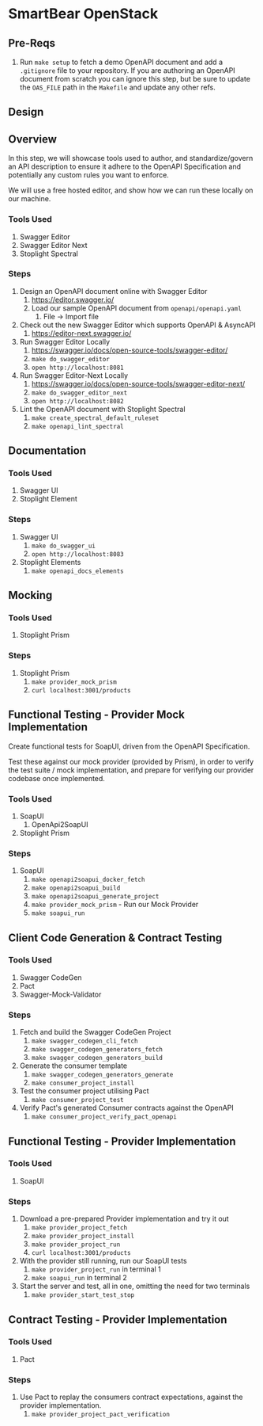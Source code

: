 # SmartBear OpenStack

## Pre-Reqs

1. Run `make setup` to fetch a demo OpenAPI document and add a `.gitignore` file to your repository. If you are authoring an OpenAPI document from scratch you can ignore this step, but be sure to update the `OAS_FILE` path in the `Makefile` and update any other refs.

## Design

## Overview

In this step, we will showcase tools used to author, and standardize/govern an API description to ensure it adhere to the OpenAPI Specification and potentially any custom rules you want to enforce.

We will use a free hosted editor, and show how we can run these locally on our machine.

### Tools Used

1. Swagger Editor
2. Swagger Editor Next
3. Stoplight Spectral

### Steps

1. Design an OpenAPI document online with Swagger Editor
   1. https://editor.swagger.io/
   2. Load our sample OpenAPI document from `openapi/openapi.yaml`
      1. File -> Import file
2. Check out the new Swagger Editor which supports OpenAPI & AsyncAPI
   1. https://editor-next.swagger.io/
3. Run Swagger Editor Locally
   1. https://swagger.io/docs/open-source-tools/swagger-editor/
   2. `make do_swagger_editor`
   3. `open http://localhost:8081`
4. Run Swagger Editor-Next Locally
   1. https://swagger.io/docs/open-source-tools/swagger-editor-next/
   2. `make do_swagger_editor_next`
   3. `open http://localhost:8082`
5. Lint the OpenAPI document with Stoplight Spectral
   1. `make create_spectral_default_ruleset`
   2. `make openapi_lint_spectral`

## Documentation

### Tools Used

1. Swagger UI
2. Stoplight Element

### Steps

1. Swagger UI
   1. `make do_swagger_ui`
   2. `open http://localhost:8083`
2. Stoplight Elements
   1. `make openapi_docs_elements`

## Mocking

### Tools Used

1. Stoplight Prism

### Steps

1. Stoplight Prism
   1. `make provider_mock_prism`
   2. `curl localhost:3001/products`

## Functional Testing - Provider Mock Implementation

Create functional tests for SoapUI, driven from the OpenAPI Specification.

Test these against our mock provider (provided by Prism), in order to verify the test suite / mock implementation, and prepare for verifying our provider codebase once implemented.

### Tools Used

1. SoapUI
   1. OpenApi2SoapUI
2. Stoplight Prism

### Steps

1. SoapUI
   1. `make openapi2soapui_docker_fetch`
   2. `make openapi2soapui_build`
   3. `make openapi2soapui_generate_project`
   4. `make provider_mock_prism` - Run our Mock Provider
   5. `make soapui_run`

## Client Code Generation & Contract Testing

### Tools Used

1. Swagger CodeGen
2. Pact
3. Swagger-Mock-Validator

### Steps

1. Fetch and build the Swagger CodeGen Project
   1. `make swagger_codegen_cli_fetch`
   2. `make swagger_codegen_generators_fetch`
   3. `make swagger_codegen_generators_build`
2. Generate the consumer template
   1. `make swagger_codegen_generators_generate`
   2. `make consumer_project_install`
3. Test the consumer project utilising Pact
   1. `make consumer_project_test`
4. Verify Pact's generated Consumer contracts against the OpenAPI
   1. `make consumer_project_verify_pact_openapi`

## Functional Testing - Provider Implementation

### Tools Used

1. SoapUI

### Steps

1. Download a pre-prepared Provider implementation and try it out
   1. `make provider_project_fetch`
   2. `make provider_project_install`
   3. `make provider_project_run`
   4. `curl localhost:3001/products`
2. With the provider still running, run our SoapUI tests
   1. `make provider_project_run` in terminal 1
   2. `make soapui_run` in terminal 2
3. Start the server and test, all in one, omitting the need for two terminals
   1. `make provider_start_test_stop`

## Contract Testing - Provider Implementation

### Tools Used

1. Pact

### Steps

1. Use Pact to replay the consumers contract expectations, against the provider implementation.
   1. `make provider_project_pact_verification`
